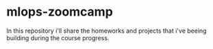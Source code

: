 # mlops-zoomcamp

In this repository i'll share the homeworks and projects that i've beeing building during the course progress.
